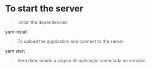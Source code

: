 # To start the server
> install the dependencies

yarn install

> To upload the application and connect to the server

yarn start

> Será direcionado a página de aplicação conectada ao servidor
